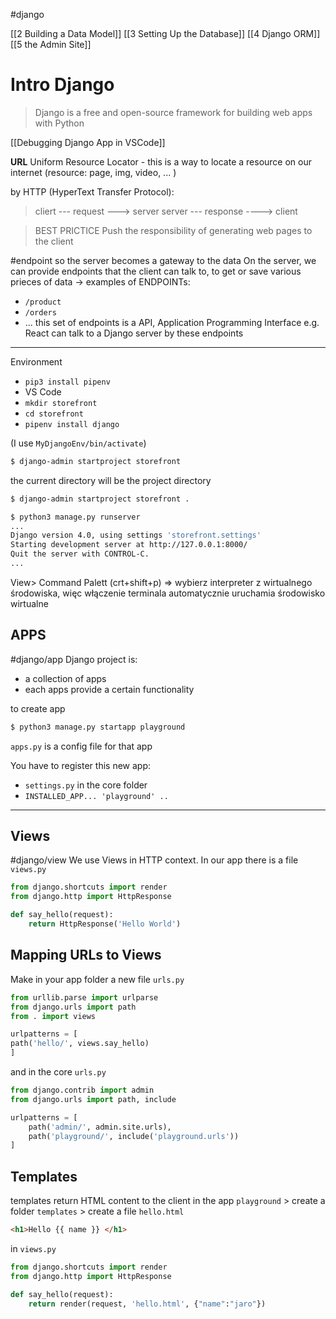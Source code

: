 #django

[[2 Building a Data Model]]
[[3 Setting Up the Database]]
[[4 Django ORM]]
[[5 the Admin Site]]


# Intro Django
> Django is a free and open-source framework for building web apps with Python

[[Debugging Django App in VSCode]]


**URL** Uniform Resource Locator - this is a way to locate a resource on our internet (resource: page, img, video, ... )

by HTTP (HyperText Transfer Protocol):
>cliert  --- request     ---> server 
server --- response ----> client


>BEST PRICTICE
>Push the responsibility of generating web pages to the client

#endpoint 
so the server becomes a gateway to the data
On the server, we can provide endpoints that the client can talk to, to get or save various prieces of data -> examples of ENDPOINTs:
- `/product`
- `/orders`
- ...
this set of endpoints is a API, Application Programming Interface
e.g. React can talk to a Django server by these endpoints

---
Environment
- `pip3 install pipenv`
- VS Code
- `mkdir storefront`
- `cd storefront`
- `pipenv install django`

(I use `MyDjangoEnv/bin/activate`)

```bash
$ django-admin startproject storefront
```

the current directory will be the project directory
```bash
$ django-admin startproject storefront .
```

```bash
$ python3 manage.py runserver
...
Django version 4.0, using settings 'storefront.settings'
Starting development server at http://127.0.0.1:8000/
Quit the server with CONTROL-C.
...
```


View> Command Palett (crt+shift+p) => wybierz interpreter z wirtualnego środowiska, więc włączenie terminala automatycznie uruchamia  środowisko wirtualne


## APPS
#django/app
Django project is:
- a collection of apps
- each apps provide a certain functionality

to create app
```bash
$ python3 manage.py startapp playground
```
`apps.py` is a config file for that app


You have to register this new app:
- `settings.py` in the core folder 
- `INSTALLED_APP... 'playground' ..`


----------
## Views
#django/view 
We use Views in HTTP context.
In our app there is a file `views.py`
```python
from django.shortcuts import render
from django.http import HttpResponse

def say_hello(request):
	return HttpResponse('Hello World')
```

## Mapping URLs to Views
Make in your app folder a new file `urls.py`
```python
from urllib.parse import urlparse
from django.urls import path
from . import views

urlpatterns = [
path('hello/', views.say_hello)
]
```

and in the core `urls.py`
```python
from django.contrib import admin
from django.urls import path, include

urlpatterns = [
	path('admin/', admin.site.urls),
	path('playground/', include('playground.urls'))
]
```

## Templates
templates return HTML content to the client
in the app `playground` > create a folder `templates` > create a file `hello.html`
```html
<h1>Hello {{ name }} </h1>
```

in `views.py`
```python
from django.shortcuts import render
from django.http import HttpResponse

def say_hello(request):
	return render(request, 'hello.html', {"name":"jaro"})
```
















